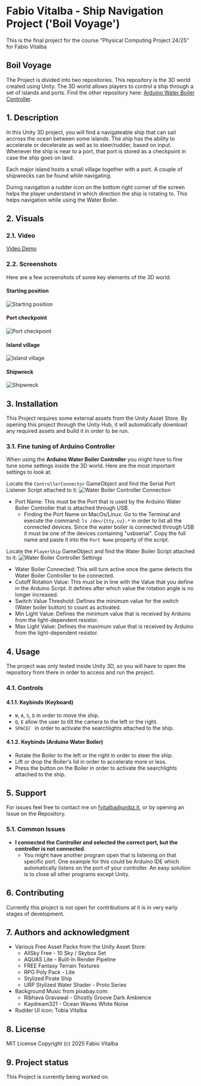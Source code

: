 # Fabio Vitalba - Ship Navigation Project ('Boil Voyage')
This is the final project for the course "Physical Computing Project 24/25" for Fabio Vitalba

## Boil Voyage
The Project is divided into two repositories. This repository is the 3D world created using Unity.
The 3D world allows players to control a ship through a set of islands and ports.
Find the other repository here: [Arduino Water Boiler Controller](https://github.com/fabiovitalba/PCP-Water-Boiler-Controller).

## 1. Description
In this Unity 3D project, you will find a navigateable ship that can sail accross the ocean between some islands. The ship has the ability to accelerate or decelerate as well as to steer/rudder, based on input. Whenever the ship is near to a port, that port is stored as a checkpoint in case the ship goes on land.

Each major island hosts a small village together with a port. A couple of shipwrecks can be found while navigating.

During navigation a rudder icon on the bottom right corner of the screen helps the player understand in which direction the ship is rotating to. This helps navigation while using the Water Boiler.

## 2. Visuals
### 2.1. Video
[Video Demo](https://youtube.com/...)

### 2.2. Screenshots
Here are a few screenshots of some key elements of the 3D world.

#### Starting position
![Starting position](/Screenshots/in-game-start.png)

#### Port checkpoint
![Port checkpoint](/Screenshots/in-game-port.png)

#### Island village
![Island village](/Screenshots/in-game-village.png)

#### Shipwreck
![Shipwreck](/Screenshots/in-game-shipwreck.png)

## 3. Installation
This Project requires some external assets from the Unity Asset Store. By opening this project through the Unity Hub, it will automatically download any required assets and build it in order to be run.

### 3.1. Fine tuning of Arduino Controller
When using the **Arduino Water Boiler Controller** you might have to fine tune some settings inside the 3D world. Here are the most important settings to look at.

Locate the `ControllerConnector` GameObject and find the Serial Port Listener Script attached to it:
![Water Boiler Controller Connection](/Screenshots/water-boiler-controller-connection.png)
- Port Name: This must be the Port that is used by the Arduino Water Boiler Controller that is attached through USB.
  - Finding the Port Name on MacOs/Linux:
  Go to the Terminal and execute the command: `ls /dev/{tty,cu}.*` in order to list all the connected devices. Since the water boiler is connected through USB it must be one of the devices containing "usbserial". Copy the full name and paste it into the `Port Name` property of the script.


Locate the `PlayerShip` GameObject and find the Water Boiler Script attached to it:
![Water Boiler Controller Settings](/Screenshots/water-boiler-controller-settings.png)
- Water Boiler Connected: This will turn active once the game detects the Water Boiler Controller to be connected.
- Cutoff Rotation Value: This must be in line with the Value that you define in the Arduino Script. It defines after which value the rotation angle is no longer increased.
- Switch Value Threshold: Defines the minimum value for the switch (Water boiler button) to count as activated.
- Min Light Value: Defines the minimum value that is received by Arduino from the light-dependent resistor.
- Max Light Value: Defines the maximum value that is received by Arduino from the light-dependent resistor.


## 4. Usage
The project was only tested inside Unity 3D, so you will have to open the repository from there in order to access and run the project.

### 4.1. Controls
#### 4.1.1. Keybinds (Keyboard)
- `W`, `A`, `S`, `D` in order to move the ship.
- `Q`, `E` allow the user to tilt the camera to the left or the right.
- `SPACE`/` ` in order to activate the searchlights attached to the ship.

#### 4.1.2. Keybinds (Arduino Water Boiler)
- Rotate the Boiler to the left or the right in order to steer the ship.
- Lift or drop the Boiler's lid in order to accelerate more or less.
- Press the button on the Boiler in order to activate the searchlights attached to the ship.

## 5. Support
For issues feel free to contact me on fvitalba@unibz.it, or by opening an Issue on the Repository.

### 5.1. Common Issues
- **I connected the Controller and selected the correct port, but the controller is not connected.**
  - You might have another program open that is listening on that specific port. One example for this could be Arduino IDE which automatically listens on the port of your controller. An easy solution is to close all other programs except Unity.

## 6. Contributing
Currently this project is not open for contributions at it is in very early stages of development.

## 7. Authors and acknowledgment
- Various Free Asset Packs from the Unity Asset Store:
  - AllSky Free - 10 Sky / Skybox Set
  - AQUAS Lite - Built-In Render Pipeline
  - FREE Fantasy Terrain Textures
  - RPG Poly Pack - Lite
  - Stylized Pirate Ship
  - URP Stylized Water Shader - Proto Series
- Background Music from pixabay.com:
  - Ribhava Gravawal - Ghostly Groove Dark Ambience
  - Kaydream321 - Ocean Waves White Noise
- Rudder UI icon: Tobia Vitalba

## 8. License
MIT License
Copyright (c) 2025 Fabio Vitalba

## 9. Project status
This Project is currently being worked on.
